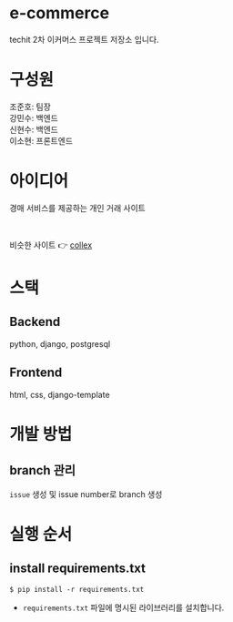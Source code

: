 # e-commerce
techit 2차 이커머스 프로젝트 저장소 입니다.


# 구성원
조준호: 팀장  
강민수: 백엔드  
신현수: 백엔드  
이소현: 프론트엔드  


# 아이디어
경매 서비스를 제공하는 개인 거래 사이트

<br>

비슷한 사이트 👉 [collex](https://auction.collexx.io/bid?category=1&sortBy=deadLineTime%3AASC)


# 스택
## Backend
python, django, postgresql


## Frontend
html, css, django-template


# 개발 방법
## branch 관리
`issue` 생성 및 issue number로 branch 생성  

# 실행 순서

## install requirements.txt 
```
$ pip install -r requirements.txt
```
- `requirements.txt` 파일에 명시된 라이브러리를 설치합니다.  